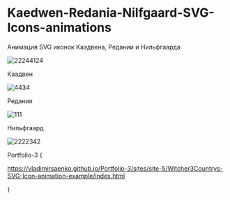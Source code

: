 # Kaedwen-Redania-Nilfgaard-SVG-Icons-animations
 
Анимация SVG иконок Каэдвена, Редании и Нильфгаарда

![22244124](https://user-images.githubusercontent.com/56477695/115112632-0bada080-9f8f-11eb-8039-0e0e67c59488.png)

Каэдвен

![4434](https://user-images.githubusercontent.com/56477695/115112645-1831f900-9f8f-11eb-8f3d-35889b89a956.png)

Редания

![111](https://user-images.githubusercontent.com/56477695/115112650-1f590700-9f8f-11eb-9125-80d97b0a1274.png)

Нильфгаард

![2222342](https://user-images.githubusercontent.com/56477695/115112658-339d0400-9f8f-11eb-9e64-46b1e4c8beb1.png)

Portfolio-3 {

https://vladimirsaenko.github.io/Portfolio-3/sites/site-5/Witcher3Countrys-SVG-Icon-animation-example/index.html

}
